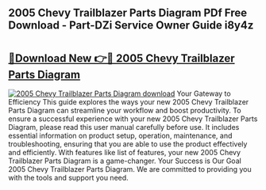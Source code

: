 ## 2005 Chevy Trailblazer Parts Diagram PDf Free Download - Part-DZi Service Owner Guide i8y4z

# <h2><a href="http://dfk0mpo.blite.top/?on=2005+Chevy+Trailblazer+Parts+Diagram">🔗Download New 👉🔴 2005 Chevy Trailblazer Parts Diagram</a></h2>

[![2005 Chevy Trailblazer Parts Diagram download](https://i.imgur.com/lujVjoI.png)](http://dfk0mpo.blite.top/?on=2005+Chevy+Trailblazer+Parts+Diagram)
Your Gateway to Efficiency This guide explores the ways your new 2005 Chevy Trailblazer Parts Diagram can streamline your workflow and boost productivity. To ensure a successful experience with your new 2005 Chevy Trailblazer Parts Diagram, please read this user manual carefully before use. It includes essential information on product setup, operation, maintenance, and troubleshooting, ensuring that you are able to use the product effectively and efficiently. With features like list of features, your new 2005 Chevy Trailblazer Parts Diagram is a game-changer. Your Success is Our Goal 2005 Chevy Trailblazer Parts Diagram. We are committed to providing you with the tools and support you need.
